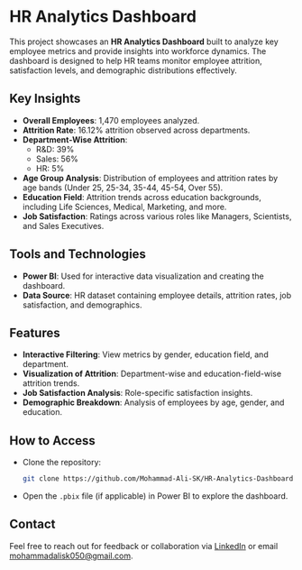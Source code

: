 # HR Analytics Dashboard  

This project showcases an **HR Analytics Dashboard** built to analyze key employee metrics and provide insights into workforce dynamics. The dashboard is designed to help HR teams monitor employee attrition, satisfaction levels, and demographic distributions effectively.  

## Key Insights  
- **Overall Employees**: 1,470 employees analyzed.  
- **Attrition Rate**: 16.12% attrition observed across departments.  
- **Department-Wise Attrition**:  
  - R&D: 39%  
  - Sales: 56%  
  - HR: 5%  
- **Age Group Analysis**: Distribution of employees and attrition rates by age bands (Under 25, 25-34, 35-44, 45-54, Over 55).  
- **Education Field**: Attrition trends across education backgrounds, including Life Sciences, Medical, Marketing, and more.  
- **Job Satisfaction**: Ratings across various roles like Managers, Scientists, and Sales Executives.  

## Tools and Technologies  
- **Power BI**: Used for interactive data visualization and creating the dashboard.  
- **Data Source**: HR dataset containing employee details, attrition rates, job satisfaction, and demographics.  

## Features  
- **Interactive Filtering**: View metrics by gender, education field, and department.  
- **Visualization of Attrition**: Department-wise and education-field-wise attrition trends.  
- **Job Satisfaction Analysis**: Role-specific satisfaction insights.  
- **Demographic Breakdown**: Analysis of employees by age, gender, and education.  

## How to Access  
- Clone the repository:  
  ```bash  
  git clone https://github.com/Mohammad-Ali-SK/HR-Analytics-Dashboard.git  
  ```  
- Open the `.pbix` file (if applicable) in Power BI to explore the dashboard.  


## Contact  
Feel free to reach out for feedback or collaboration via [LinkedIn](https://www.linkedin.com/in/mohammad-ali-sk-316508240/) or email  mohammadalisk050@gmail.com. 
